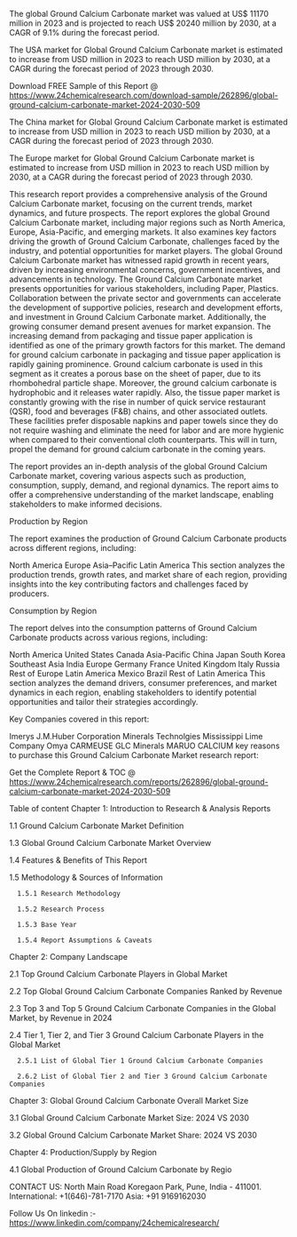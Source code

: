 The global Ground Calcium Carbonate market was valued at US$ 11170 million in 2023 and is projected to reach US$ 20240 million by 2030, at a CAGR of 9.1% during the forecast period.

The USA market for Global Ground Calcium Carbonate  market is estimated to increase from USD million in 2023 to reach USD million by 2030, at a CAGR during the forecast period of 2023 through 2030.

Download FREE Sample of this Report @ https://www.24chemicalresearch.com/download-sample/262896/global-ground-calcium-carbonate-market-2024-2030-509

The China market for Global Ground Calcium Carbonate  market is estimated to increase from USD million in 2023 to reach USD million by 2030, at a CAGR during the forecast period of 2023 through 2030.

The Europe market for Global Ground Calcium Carbonate  market is estimated to increase from USD million in 2023 to reach USD million by 2030, at a CAGR during the forecast period of 2023 through 2030.

This research report provides a comprehensive analysis of the Ground Calcium Carbonate market, focusing on the current trends, market dynamics, and future prospects. The report explores the global Ground Calcium Carbonate market, including major regions such as North America, Europe, Asia-Pacific, and emerging markets. It also examines key factors driving the growth of Ground Calcium Carbonate, challenges faced by the industry, and potential opportunities for market players. The global Ground Calcium Carbonate market has witnessed rapid growth in recent years, driven by increasing environmental concerns, government incentives, and advancements in technology. The Ground Calcium Carbonate market presents opportunities for various stakeholders, including Paper, Plastics. Collaboration between the private sector and governments can accelerate the development of supportive policies, research and development efforts, and investment in Ground Calcium Carbonate market. Additionally, the growing consumer demand present avenues for market expansion.  The increasing demand from packaging and tissue paper application is identified as one of the primary growth factors for this market. The demand for ground calcium carbonate in packaging and tissue paper application is rapidly gaining prominence. Ground calcium carbonate is used in this segment as it creates a porous base on the sheet of paper, due to its rhombohedral particle shape. Moreover, the ground calcium carbonate is hydrophobic and it releases water rapidly. Also, the tissue paper market is constantly growing with the rise in number of quick service restaurant (QSR), food and beverages (F&B) chains, and other associated outlets. These facilities prefer disposable napkins and paper towels since they do not require washing and eliminate the need for labor and are more hygienic when compared to their conventional cloth counterparts. This will in turn, propel the demand for ground calcium carbonate in the coming years.

The report provides an in-depth analysis of the global Ground Calcium Carbonate market, covering various aspects such as production, consumption, supply, demand, and regional dynamics. The report aims to offer a comprehensive understanding of the market landscape, enabling stakeholders to make informed decisions.

Production by Region

The report examines the production of Ground Calcium Carbonate products across different regions, including:

North America
Europe
Asia–Pacific
Latin America
This section analyzes the production trends, growth rates, and market share of each region, providing insights into the key contributing factors and challenges faced by producers.

Consumption by Region

The report delves into the consumption patterns of Ground Calcium Carbonate products across various regions, including:

North America
United States
Canada
Asia-Pacific
China
Japan
South Korea
Southeast Asia
India
Europe
Germany
France
United Kingdom
Italy
Russia
Rest of Europe
Latin America
Mexico
Brazil
Rest of Latin America
This section analyzes the demand drivers, consumer preferences, and market dynamics in each region, enabling stakeholders to identify potential opportunities and tailor their strategies accordingly.

Key Companies covered in this report:

Imerys
J.M.Huber Corporation
Minerals Technolgies
Mississippi Lime Company
Omya
CARMEUSE
GLC Minerals
MARUO CALCIUM
key reasons to purchase this Ground Calcium Carbonate Market research report:

Get the Complete Report & TOC @ https://www.24chemicalresearch.com/reports/262896/global-ground-calcium-carbonate-market-2024-2030-509

Table of content
Chapter 1: Introduction to Research & Analysis Reports


1.1 Ground Calcium Carbonate Market Definition

1.3 Global Ground Calcium Carbonate Market Overview

1.4 Features & Benefits of This Report

1.5 Methodology & Sources of Information

      1.5.1 Research Methodology

      1.5.2 Research Process

      1.5.3 Base Year

      1.5.4 Report Assumptions & Caveats


Chapter 2: Company Landscape


2.1 Top Ground Calcium Carbonate Players in Global Market

2.2 Top Global Ground Calcium Carbonate Companies Ranked by Revenue

2.3 Top 3 and Top 5 Ground Calcium Carbonate Companies in the Global Market, by Revenue in 2024

2.4 Tier 1, Tier 2, and Tier 3 Ground Calcium Carbonate Players in the Global Market

      2.5.1 List of Global Tier 1 Ground Calcium Carbonate Companies

      2.6.2 List of Global Tier 2 and Tier 3 Ground Calcium Carbonate Companies


Chapter 3: Global Ground Calcium Carbonate Overall Market Size


3.1 Global Ground Calcium Carbonate Market Size: 2024 VS 2030

3.2 Global Ground Calcium Carbonate Market Share: 2024 VS 2030


Chapter 4: Production/Supply by Region


4.1 Global Production of Ground Calcium Carbonate by Regio

CONTACT US:
North Main Road Koregaon Park, Pune, India - 411001.
International: +1(646)-781-7170
Asia: +91 9169162030

Follow Us On linkedin :- https://www.linkedin.com/company/24chemicalresearch/
